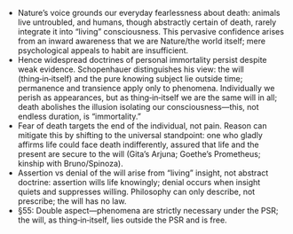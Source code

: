 - Nature’s voice grounds our everyday fearlessness about death: animals live untroubled, and humans, though abstractly certain of death, rarely integrate it into “living” consciousness. This pervasive confidence arises from an inward awareness that we are Nature/the world itself; mere psychological appeals to habit are insufficient.
- Hence widespread doctrines of personal immortality persist despite weak evidence. Schopenhauer distinguishes his view: the will (thing‑in‑itself) and the pure knowing subject lie outside time; permanence and transience apply only to phenomena. Individually we perish as appearances, but as thing‑in‑itself we are the same will in all; death abolishes the illusion isolating our consciousness—this, not endless duration, is “immortality.”
- Fear of death targets the end of the individual, not pain. Reason can mitigate this by shifting to the universal standpoint: one who gladly affirms life could face death indifferently, assured that life and the present are secure to the will (Gita’s Arjuna; Goethe’s Prometheus; kinship with Bruno/Spinoza).
- Assertion vs denial of the will arise from “living” insight, not abstract doctrine: assertion wills life knowingly; denial occurs when insight quiets and suppresses willing. Philosophy can only describe, not prescribe; the will has no law.
- §55: Double aspect—phenomena are strictly necessary under the PSR; the will, as thing‑in‑itself, lies outside the PSR and is free.